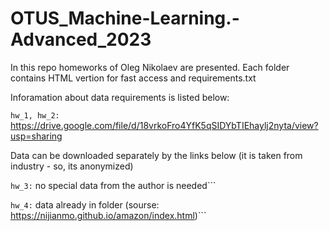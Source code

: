 # OTUS_Machine-Learning.-Advanced_2023

In this repo homeworks of Oleg Nikolaev are presented. Each folder contains HTML vertion for fast access and requirements.txt 

Inforamation about data requirements is listed below:

```hw_1, hw_2:``` https://drive.google.com/file/d/18vrkoFro4YfK5qSIDYbTIEhaylj2nyta/view?usp=sharing

Data can be downloaded separately by the links below (it is taken from industry - so, its anonymized)

```hw_3:``` no special data from the author is needed```

```hw_4:``` data already in folder (sourse: https://nijianmo.github.io/amazon/index.html)```
